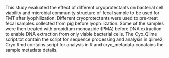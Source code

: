 This study evaluated the effect of different cryoprotectants on bacterial cell viability and microbial community structure of fecal sample to be used for FMT after lyophilization. Different cryoprotectants were used to pre-treat fecal samples collected from pig before lyophilization. Some of the samples were then treated with propidium monoazide (PMA) before DNA extraction to enable DNA extraction from only viable bacterial cells. The Cyo_Qiime script.txt contain the script for sequence processing and analysis in qiime2, Cryo.Rmd contains script for analysis in R and cryo_metadata conatains the sample metadata details.
